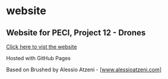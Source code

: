 # website
## Website for PECI, Project 12 - Drones

[Click here to vist the website](https://peci-grupo-12-drones.github.io/website/)  

Hosted with GitHub Pages

Based on Brushed by Alessio Atzeni - [www.alessioatzeni.com]
